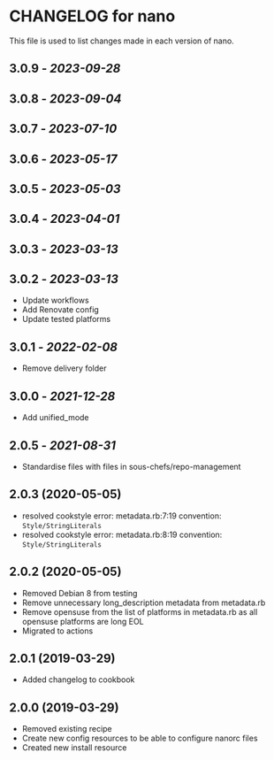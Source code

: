 # CHANGELOG for nano

This file is used to list changes made in each version of nano.

## 3.0.9 - *2023-09-28*

## 3.0.8 - *2023-09-04*

## 3.0.7 - *2023-07-10*

## 3.0.6 - *2023-05-17*

## 3.0.5 - *2023-05-03*

## 3.0.4 - *2023-04-01*

## 3.0.3 - *2023-03-13*

## 3.0.2 - *2023-03-13*

- Update workflows
- Add Renovate config
- Update tested platforms

## 3.0.1 - *2022-02-08*

- Remove delivery folder

## 3.0.0 - *2021-12-28*

- Add unified_mode

## 2.0.5 - *2021-08-31*

- Standardise files with files in sous-chefs/repo-management

## 2.0.3 (2020-05-05)

- resolved cookstyle error: metadata.rb:7:19 convention: `Style/StringLiterals`
- resolved cookstyle error: metadata.rb:8:19 convention: `Style/StringLiterals`

## 2.0.2 (2020-05-05)

- Removed Debian 8 from testing
- Remove unnecessary long_description metadata from metadata.rb
- Remove opensuse from the list of platforms in metadata.rb as all opensuse platforms are long EOL
- Migrated to actions

## 2.0.1 (2019-03-29)

- Added changelog to cookbook

## 2.0.0 (2019-03-29)

- Removed existing recipe
- Create new config resources to be able to configure nanorc files
- Created new install resource
